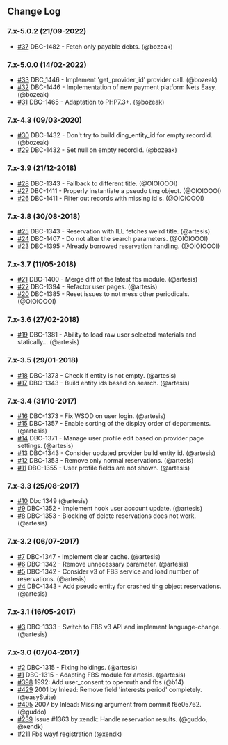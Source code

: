 ## Change Log

### 7.x-5.0.2 (21/09-2022)
- [#37](https://github.com/artesis/fbs/pull/37) DBC-1482 - Fetch only payable debts. (@bozeak)

### 7.x-5.0.0 (14/02-2022)
- [#33](https://github.com/artesis/fbs/pull/33) DBC_1446 - Implement 'get_provider_id' provider call. (@bozeak)
- [#32](https://github.com/artesis/fbs/pull/32) DBC-1446 - Implementation of new payment platform Nets Easy. (@bozeak)
- [#31](https://github.com/artesis/fbs/pull/31) DBC-1465 - Adaptation to PHP7.3+. (@bozeak)

### 7.x-4.3 (09/03-2020)
- [#30](https://github.com/artesis/fbs/pull/30) DBC-1432 - Don't try to build ding_entity_id for empty recordId. (@bozeak)
- [#29](https://github.com/artesis/fbs/pull/29) DBC-1432 - Set null on empty recordId. (@bozeak)

### 7.x-3.9 (21/12-2018)
- [#28](https://github.com/artesis/fbs/pull/28) DBC-1343 - Fallback to different title. (@OIOIOOOI)
- [#27](https://github.com/artesis/fbs/pull/27) DBC-1411 - Properly instantiate a pseudo ting object. (@OIOIOOOI)
- [#26](https://github.com/artesis/fbs/pull/26) DBC-1411 - Filter out records with missing id's. (@OIOIOOOI)

### 7.x-3.8 (30/08-2018)
- [#25](https://github.com/artesis/fbs/pull/25) DBC-1343 - Reservation with ILL fetches weird title. (@artesis)
- [#24](https://github.com/artesis/fbs/pull/24) DBC-1407 - Do not alter the search parameters. (@OIOIOOOI)
- [#23](https://github.com/artesis/fbs/pull/23) DBC-1395 - Already borrowed reservation handling. (@OIOIOOOI)

### 7.x-3.7 (11/05-2018)
- [#21](https://github.com/artesis/fbs/pull/21) DBC-1400 - Merge diff of the latest fbs module. (@artesis)
- [#22](https://github.com/artesis/fbs/pull/22) DBC-1394 - Refactor user pages. (@artesis)
- [#20](https://github.com/artesis/fbs/pull/20) DBC-1385 - Reset issues to not mess other periodicals. (@OIOIOOOI)

### 7.x-3.6 (27/02-2018)
- [#19](https://github.com/artesis/fbs/pull/19) DBC-1381 - Ability to load raw user selected materials and statically… (@artesis)

### 7.x-3.5 (29/01-2018)
- [#18](https://github.com/artesis/fbs/pull/18) DBC-1373 - Check if entity is not empty. (@artesis)
- [#17](https://github.com/artesis/fbs/pull/17) DBC-1343 - Build entity ids based on search. (@artesis)

### 7.x-3.4 (31/10-2017)
- [#16](https://github.com/artesis/fbs/pull/16) DBC-1373 - Fix WSOD on user login. (@artesis)
- [#15](https://github.com/artesis/fbs/pull/15) DBC-1357 - Enable sorting of the display order of departments. (@artesis)
- [#14](https://github.com/artesis/fbs/pull/14) DBC-1371 - Manage user profile edit based on provider page settings. (@artesis)
- [#13](https://github.com/artesis/fbs/pull/13) DBC-1343 - Consider updated provider build entity id. (@artesis)
- [#12](https://github.com/artesis/fbs/pull/12) DBC-1353 - Remove only normal reservations. (@artesis)
- [#11](https://github.com/artesis/fbs/pull/11) DBC-1355 - User profile fields are not shown. (@artesis)

### 7.x-3.3 (25/08-2017)
- [#10](https://github.com/artesis/fbs/pull/10) Dbc 1349 (@artesis)
- [#9](https://github.com/artesis/fbs/pull/9) DBC-1352 - Implement hook user account update. (@artesis)
- [#8](https://github.com/artesis/fbs/pull/8) DBC-1353 - Blocking of delete reservations does not work. (@artesis)

### 7.x-3.2 (06/07-2017)
- [#7](https://github.com/artesis/fbs/pull/7) DBC-1347 - Implement clear cache. (@artesis)
- [#6](https://github.com/artesis/fbs/pull/6) DBC-1342 - Remove unnecessary parameter. (@artesis)
- [#5](https://github.com/artesis/fbs/pull/5) DBC-1342 - Consider v3 of FBS service and load number of reservations. (@artesis)
- [#4](https://github.com/artesis/fbs/pull/4) DBC-1343 - Add pseudo entity for crashed ting object reservations. (@artesis)

### 7.x-3.1 (16/05-2017)
- [#3](https://github.com/artesis/fbs/pull/3) DBC-1333 - Switch to FBS v3 API and implement language-change. (@artesis)

### 7.x-3.0 (07/04-2017)
- [#2](https://github.com/artesis/fbs/pull/2) DBC-1315 - Fixing holdings. (@artesis)
- [#1](https://github.com/artesis/fbs/pull/1) DBC-1315 - Adapting FBS module for artesis. (@artesis)
- [#398](https://github.com/artesis/fbs/pull/398) 1992: Add user_consent to openruth and fbs (@b14)
- [#429](https://github.com/artesis/fbs/pull/429) 2001 by Inlead: Remove field 'interests period' completely. (@easySuite)
- [#405](https://github.com/artesis/fbs/pull/405) 2007 by Inlead: Missing argument from commit f6e05762. (@guddo)
- [#239](https://github.com/artesis/fbs/pull/239) Issue #1363 by xendk: Handle reservation results. (@guddo, @xendk)
- [#211](https://github.com/artesis/fbs/pull/211) Fbs wayf registration (@xendk)